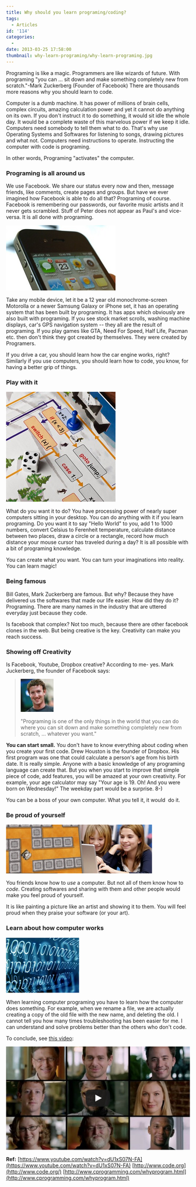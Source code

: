 ```yaml
---
title: Why should you learn programing/coding?
tags:
  - Articles
id: '114'
categories:
  -
date: 2013-03-25 17:58:00
thumbnail: why-learn-programing/why-learn-programing.jpg
---
```


Programing is like a magic. Programmers are like wizards of future. With programing "you can ... sit down and make something completely new from scratch."-Mark Zuckerberg (Founder of Facebook) There are thousands more reasons why you should learn to code.
<!-- more -->


Computer is a dumb machine. It has power of millions of brain cells, complex circuits, amazing calculation power and yet it cannot do anything on its own. If you don't instruct it to do something, it would sit idle the whole day. It would be a complete waste of this marvelous power if we keep it idle. Computers need somebody to tell them what to do. That's why use Operating Systems and Softwares for listening to songs, drawing pictures and what not. Computers need instructions to operate. Instructing the computer with code is programing.

In other words, Programing "activates" the computer.


### Programing is all around us

We use Facebook. We share our status every now and then, message friends, like comments, create pages and groups. But have we ever imagined how Facebook is able to do all that? Programing of course. Facebook is remembering our passwords, our favorite music artists and it never gets scrambled. Stuff of Peter does not appear as Paul's and vice-versa. It is all done with programing.


![](why-learn-programing/ios.jpg)


Take any mobile device, let it be a 12 year old monochrome-screen Motorolla or a newer Samsung Galaxy or iPhone set, it has an operating system that has been built by programing. It has apps which obviously are also built with programing. If you see stock market scrolls, washing machine displays, car's GPS navigation system -- they all are the result of programing. If you play games like GTA, Need For Speed, Half Life, Pacman etc. then don't think they got created by themselves. They were created by Programers.

If you drive a car, you should learn how the car engine works, right? Similarly if you use computers, you should learn how to code, you know, for having a better grip of things.


### Play with it


![](why-learn-programing/ec05_c_jump_computer_programming_game_detail.jpg)


What do you want it to do? You have processing power of nearly super computers sitting in your desktop. You can do anything with it if you learn programing. Do you want it to say "Hello World" to you, add 1 to 1000 numbers, convert Celsius to Ferenheit temperature, calculate distance between two places, draw a circle or a rectangle, record how much distance your mouse cursor has traveled during a day? It is all possible with a bit of programing knowledge.

You can create what you want. You can turn your imaginations into reality. You can learn magic!


### Being famous

Bill Gates, Mark Zuckerberg are famous. But why? Because they have delivered us the softwares that made our life easier. How did they do it? Programing. There are many names in the industry that are uttered everyday just because they code.

Is facebook that complex? Not too much, because there are other facebook clones in the web. But being creative is the key. Creativity can make you reach success.


### Showing off Creativity

Is Facebook, Youtube, Dropbox creative? According to me- yes. Mark Juckerberg, the founder of Facebook says:

> ![](why-learn-programing/markzuckerbergheadshot.jpg)
>
> "Programing is one of the only things in the world that you can do where you can sit down and make something completely new from scratch, ... whatever you want."



**You can start small.** You don't have to know everything about coding when you create your first code. Drew Houston is the founder of Dropbox. His first program was one that could calculate a person's age from his birth date. It is really simple. Anyone with a basic knowledge of any programing language can create that. But you when you start to improve that simple piece of code, add features, you will be amazed at your own creativity. For example, your age calculator may say "Your age is 19. Oh! And you were born on Wednesday!" The weekday part would be a surprise. 8-)

You can be a boss of your own computer. What you tell it, it would  do it.


### Be proud of yourself

![](why-learn-programing/learn-prog.jpg)

You friends know how to _use_ a computer. But not all of them know how to _code_. Creating softwares and sharing with them and other people would make you feel proud of yourself.

It is like painting a picture like an artist and showing it to them. You will feel proud when they praise your software (or your art).


### Learn about how computer works

![](why-learn-programing/computer-programming.jpg)

When learning computer programing you have to learn how the computer does something. For example, when we rename a file, we are actually creating a copy of the old file with the new name, and deleting the old. I cannot tell you how many times troubleshooting has been easier for me. I can understand and solve problems better than the others who don't code.


To conclude, see [this video](http://www.youtube.com/watch?v=dU1xS07N-FA):

[![](why-learn-programing/why-learn-programing.jpg)](https://www.youtube.com/watch?v=dU1xS07N-FA)


**Ref:**
[https://www.youtube.com/watch?v=dU1xS07N-FA](https://www.youtube.com/watch?v=dU1xS07N-FA)
[http://www.code.org](http://www.code.org/)
[http://www.cprogramming.com/whyprogram.html](http://www.cprogramming.com/whyprogram.html)
